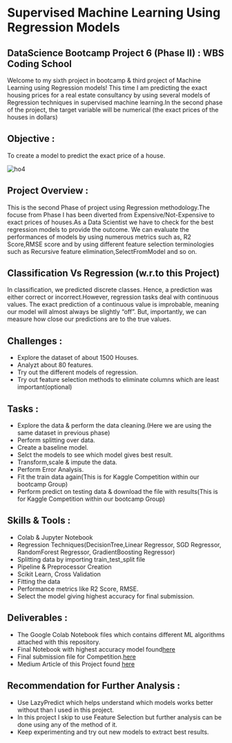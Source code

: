# Supervised Machine Learning Using Regression Models

## DataScience Bootcamp Project 6 (Phase II) : WBS Coding School
Welcome to my sixth project in bootcamp & third project of Machine Learning using Regression models! This time I am predicting the exact housing prices for a real estate consultancy by using several models of Regression techniques in supervised machine learning.In the second phase of the project, the target variable will be numerical (the exact prices of the houses in dollars)

## Objective :
To create a model to predict the exact price of a house.

![ho4](https://github.com/PriyankaSPawar/Data-Science-Supervised_Machine_Learning-Regression_Prediction_of_Exact_Housing_Prices/assets/168557945/9fae50bf-58cc-43af-afbe-f19dce01ce00)


## Project Overview :
This is the second Phase of project using Regression methodology.The focuse from Phase I has been diverted from Expensive/Not-Expensive to exact prices of houses.As a Data Scientist we have to check for the best regression models to provide the outcome. We can evaluate the performances of models by using numerous metrics such as, R2 Score,RMSE score and by using different feature selection terminologies such as Recursive feature elimination,SelectFromModel and so on.

## Classification Vs Regression (w.r.to this Project)
In classification, we predicted discrete classes. Hence, a prediction was either correct or incorrect.However, regression tasks deal with continuous values. The exact prediction of a continuous value is improbable, meaning our model will almost always be slightly “off”. But, importantly, we can measure how close our predictions are to the true values.

## Challenges :
- Explore the dataset of about 1500 Houses.
- Analyzt about 80 features.
- Try out the different models of regression.
- Try out feature selection methods to eliminate columns which are least important(optional)

## Tasks :
- Explore the data & perform the data cleaning.(Here we are using the same dataset in previous phase)
- Perform splitting over data.
- Create a baseline model.
- Selct the models to see which model gives best result.
- Transform,scale & impute the data.
- Perform Error Analysis.
- Fit the train data again(This is for Kaggle Competition within our bootcamp Group)
- Perform predict on testing data & download the file with results(This is for Kaggle Competition within our bootcamp Group)

## Skills & Tools :
- Colab & Jupyter Notebook
- Regression Techniques(DecisionTree,Linear Regressor, SGD Regressor, RandomForest Regressor, GradientBoosting Regressor)
- Splitting data by importing train_test_split file
- Pipeline & Preprocessor Creation
- Scikit Learn, Cross Validation
- Fitting the data
- Performance metrics like R2 Score, RMSE.
- Select the model giving highest accuracy for final submission.

## Deliverables : 
- The Google Colab Notebook files which contains different ML algorithms attached with this repository.
- Final Notebook with highest accuracy model found[here]()
- Final submission file for Competition.[here]()
- Medium Article of this Project found [here]()

## Recommendation for Further Analysis :
- Use LazyPredict which helps understand which models works better without than I used in this project.
- In this project I skip to use Feature Selection but further analysis can be done using any of the method of it.
- Keep experimenting and try out new models to extract best results.

